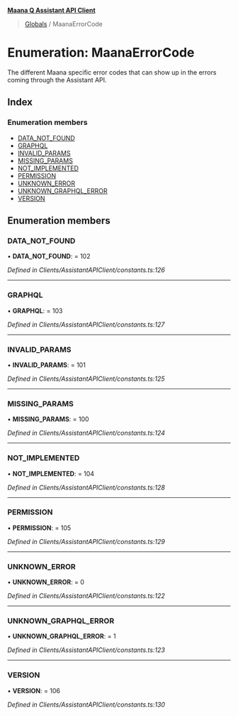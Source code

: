 **[Maana Q Assistant API Client](../README.md)**

> [Globals](../README.md) / MaanaErrorCode

# Enumeration: MaanaErrorCode

The different Maana specific error codes that can show up in the errors
coming through the Assistant API.

## Index

### Enumeration members

* [DATA\_NOT\_FOUND](maanaerrorcode.md#data_not_found)
* [GRAPHQL](maanaerrorcode.md#graphql)
* [INVALID\_PARAMS](maanaerrorcode.md#invalid_params)
* [MISSING\_PARAMS](maanaerrorcode.md#missing_params)
* [NOT\_IMPLEMENTED](maanaerrorcode.md#not_implemented)
* [PERMISSION](maanaerrorcode.md#permission)
* [UNKNOWN\_ERROR](maanaerrorcode.md#unknown_error)
* [UNKNOWN\_GRAPHQL\_ERROR](maanaerrorcode.md#unknown_graphql_error)
* [VERSION](maanaerrorcode.md#version)

## Enumeration members

### DATA\_NOT\_FOUND

•  **DATA\_NOT\_FOUND**:  = 102

*Defined in Clients/AssistantAPIClient/constants.ts:126*

___

### GRAPHQL

•  **GRAPHQL**:  = 103

*Defined in Clients/AssistantAPIClient/constants.ts:127*

___

### INVALID\_PARAMS

•  **INVALID\_PARAMS**:  = 101

*Defined in Clients/AssistantAPIClient/constants.ts:125*

___

### MISSING\_PARAMS

•  **MISSING\_PARAMS**:  = 100

*Defined in Clients/AssistantAPIClient/constants.ts:124*

___

### NOT\_IMPLEMENTED

•  **NOT\_IMPLEMENTED**:  = 104

*Defined in Clients/AssistantAPIClient/constants.ts:128*

___

### PERMISSION

•  **PERMISSION**:  = 105

*Defined in Clients/AssistantAPIClient/constants.ts:129*

___

### UNKNOWN\_ERROR

•  **UNKNOWN\_ERROR**:  = 0

*Defined in Clients/AssistantAPIClient/constants.ts:122*

___

### UNKNOWN\_GRAPHQL\_ERROR

•  **UNKNOWN\_GRAPHQL\_ERROR**:  = 1

*Defined in Clients/AssistantAPIClient/constants.ts:123*

___

### VERSION

•  **VERSION**:  = 106

*Defined in Clients/AssistantAPIClient/constants.ts:130*
